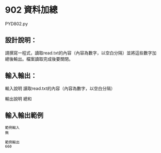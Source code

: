 # 902 資料加總
PYD802.py
## 設計說明：
請撰寫一程式，讀取read.txt的內容（內容為數字，以空白分隔）並將這些數字加總後輸出。檔案讀取完成後要關閉。

## 輸入輸出：
輸入說明
讀取read.txt的內容（內容為數字，以空白分隔）

輸出說明
總和

## 輸入輸出範例
```
範例輸入
無

範例輸出
660
```
